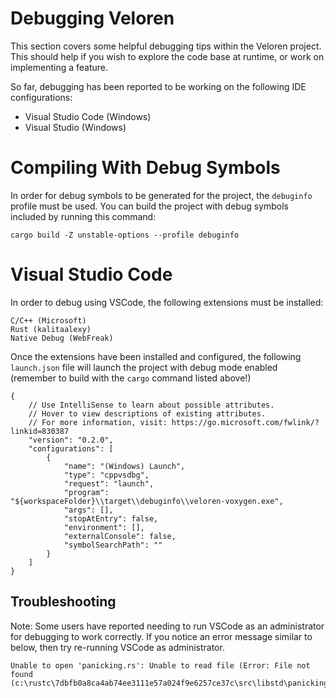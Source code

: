 # Debugging Veloren
This section covers some helpful debugging tips within the Veloren project. This should help if you wish to explore the code base at runtime, or work on implementing a feature.

So far, debugging has been reported to be working on the following IDE configurations:
- Visual Studio Code (Windows)
- Visual Studio (Windows)

# Compiling With Debug Symbols
In order for debug symbols to be generated for the project, the `debuginfo` profile must be used. You can build the project with debug symbols included by running this command:
```
cargo build -Z unstable-options --profile debuginfo
```

# Visual Studio Code

In order to debug using VSCode, the following extensions must be installed:
```
C/C++ (Microsoft)
Rust (kalitaalexy)
Native Debug (WebFreak)
```

Once the extensions have been installed and configured, the following `launch.json` file will launch the project with debug mode enabled (remember to build with the `cargo` command listed above!)
```
{
    // Use IntelliSense to learn about possible attributes.
    // Hover to view descriptions of existing attributes.
    // For more information, visit: https://go.microsoft.com/fwlink/?linkid=830387
    "version": "0.2.0",
    "configurations": [
        {
            "name": "(Windows) Launch",
            "type": "cppvsdbg",
            "request": "launch",
            "program": "${workspaceFolder}\\target\\debuginfo\\veloren-voxygen.exe",
            "args": [],
            "stopAtEntry": false,
            "environment": [],
            "externalConsole": false,
            "symbolSearchPath": ""
        }
    ]
}
```

## Troubleshooting
Note: Some users have reported needing to run VSCode as an administrator for debugging to work correctly.
If you notice an error message similar to below, then try re-running VSCode as administrator.
```
Unable to open 'panicking.rs': Unable to read file (Error: File not found (c:\rustc\7dbfb0a8ca4ab74ee3111e57a024f9e6257ce37c\src\libstd\panicking.rs)).
```